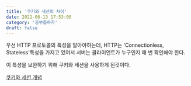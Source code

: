 ```yaml
---
title: '쿠키와 세션의 차이'
date: 2022-06-13 17:53:00
category: '공부를하자'
draft: false
---
```




우선 HTTP 프로토콜의 특성을 알아야하는데, HTTP는 'Connectionless, Stateless'특성을 가지고 있어서 서버는 클라이언트가 누구인지 매 번 확인해야 한다.

이 특성을 보완하기 위해 쿠키와 세션을 사용하게 된것이다.





[쿠키와 세션 개념](https://interconnection.tistory.com/74)